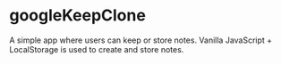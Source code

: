 # googleKeepClone

A simple app where users can keep or store notes.
Vanilla JavaScript + LocalStorage is used to create and store notes.
